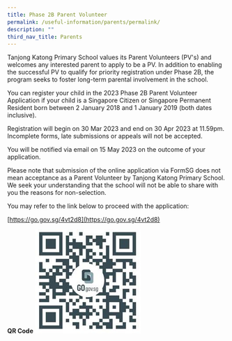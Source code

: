 ```yaml
---
title: Phase 2B Parent Volunteer
permalink: /useful-information/parents/permalink/
description: ""
third_nav_title: Parents
---
```

Tanjong Katong Primary School values its Parent Volunteers (PV's) and welcomes any interested parent to apply to be a PV. In addition to enabling the successful PV to qualify for priority registration under Phase 2B, the program seeks to foster long-term parental involvement in the school.
 
You can register your child in the 2023 Phase 2B Parent Volunteer Application if your child is a Singapore Citizen or Singapore Permanent Resident born between 2 January 2018 and 1 January 2019 (both dates inclusive).
 
Registration will begin on 30 Mar 2023 and end on 30 Apr 2023 at 11.59pm. Incomplete forms, late submissions or appeals will not be accepted. 
 
You will be notified via email on 15 May 2023 on the outcome of your application.
 
Please note that submission of the online application via FormSG does not mean acceptance as a Parent Volunteer by Tanjong Katong Primary School. We seek your understanding that the school will not be able to share with you the reasons for non-selection.
 
You may refer to the link below to proceed with the application:

[https://go.gov.sg/4vt2d8](https://go.gov.sg/4vt2d8)

**QR Code**
![Scan the QR Code](/images/qr%20code%20-%20phase%202b%20parent%20volunteer.jpg)